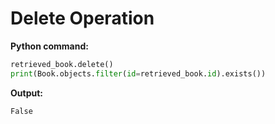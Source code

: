 # Delete Operation

**Python command:**
```python
retrieved_book.delete()
print(Book.objects.filter(id=retrieved_book.id).exists())
```

**Output:**
```
False
```
